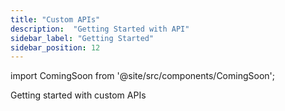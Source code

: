 ```yaml
---
title: "Custom APIs"
description:  "Getting Started with API"
sidebar_label: "Getting Started"
sidebar_position: 12
---
```


import ComingSoon from '@site/src/components/ComingSoon';

<ComingSoon />



<div class='contents_to_overlay'>
Getting started with custom APIs



</div>